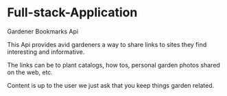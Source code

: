 # Full-stack-Application
Gardener Bookmarks Api

This Api provides avid gardeners a way to share links to sites they find interesting and informative.

The links can be to plant catalogs, how tos, personal garden photos shared on the web, etc. 

Content is up to the user we just ask that you keep things garden related. 